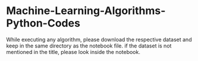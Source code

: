 # Machine-Learning-Algorithms-Python-Codes

While executing any algorithm, please download the respective dataset and keep in the same directory as the notebook file.
if the dataset is not mentioned in the title, please look inside the notebook.
